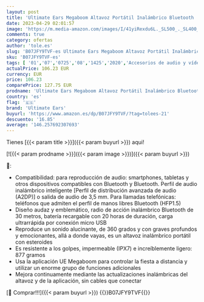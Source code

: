 ```yaml
---
layout: post
title: 'Ultimate Ears Megaboom Altavoz Portátil Inalámbrico Bluetooth  Graves Profundos  Impermeable  Flotante  Conexión Múltiple  Batería de 20 h - Deep Radiance Apple Custom'
date: 2023-04-29 02:01:57
image: 'https://m.media-amazon.com/images/I/41yiRexdu6L._SL500_._SL400_.jpg'
comments: true
category: ofertas
author: 'tole.es'
slug: 'B07JFY9TVF-es Ultimate Ears Megaboom Altavoz Portátil Inalámbrico...'
sku: 'B07JFY9TVF-es'
tags: [ '01','07','0725','08','1425','2020','Accesorios de audio y vídeo portátil','Altavoces portátiles Bluetooth','Altavoces portátiles y altavoces con puerto dock','Audio y vídeo portátil','Electronics week','Electrónica','Electrónica Outlet','Self Service','Semana de la Electrónica - Electrónica','Special Features Stores','apple','partition_000','partition_050','ultimate ears','🇪🇸', ]
actualPrice: 106.23 EUR
currency: EUR
price: 106.23
comparePrice: 127.75 EUR
prodname: 'Ultimate Ears Megaboom Altavoz Portátil Inalámbrico Bluetooth  Graves Profundos  Impermeable  Flotante  Conexión Múltiple  Batería de 20 h - Deep Radiance Apple Custom'
country: 'es'
flag: '🇪🇸'
brand: 'Ultimate Ears'
buyurl: 'https://www.amazon.es/dp/B07JFY9TVF/?tag=tolees-21'
descuento: '16.85'
average: '146.257692307693'
---
```


Tienes [{{< param title >}}]({{< param buyurl >}}) aqui!

[![{{< param prodname >}}]({{< param image >}})]({{< param buyurl >}})

🔎:

- Compatibilidad: para reproducción de audio: smartphones, tabletas y otros dispositivos compatibles con Bluetooth y Bluetooth. Perfil de audio inalámbrico inteligente [Perfil de distribución avanzada de audio (A2DP)] o salida de audio de 3,5 mm. Para llamadas telefónicas: teléfonos que admiten el perfil de manos libres Bluetooth (HFP1.5)
- Diseño audaz y emblemático, radio de acción inalámbrico Bluetooth de 30 metros, batería recargable con 20 horas de duración, carga ultrarrápida por conexión micro USB
- Reproduce un sonido alucinante, de 360 grados y con graves profundos y emocionantes, allá a donde vayas, es un altavoz inalámbrico portátil con esteroides
- Es resistente a los golpes, impermeable (IPX7) e increíblemente ligero: 877 gramos
- Usa la aplicación UE Megaboom para controlar la fiesta a distancia y utilizar un enorme grupo de funciones adicionales
- Mejora continuamente mediante las actualizaciones inalámbricas del altavoz y de la aplicación, sin cables que conectar

[🛒 Comprar!!!]({{< param buyurl >}})
{{<world>}}B07JFY9TVF{{</world>}}
